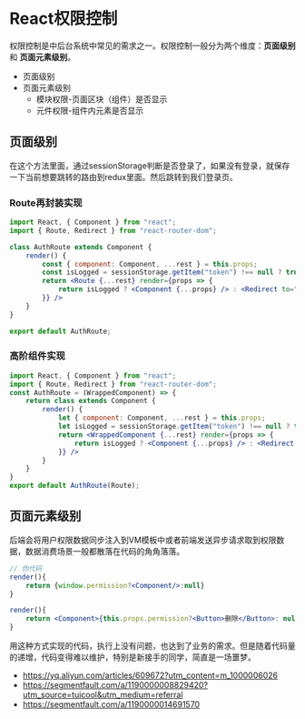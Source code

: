 # React权限控制
权限控制是中后台系统中常见的需求之一。权限控制一般分为两个维度：**页面级别** 和 **页面元素级别**。

- 页面级别
- 页面元素级别
    - 模块权限-页面区块（组件）是否显示
    - 元件权限-组件内元素是否显示

## 页面级别
在这个方法里面，通过sessionStorage判断是否登录了，如果没有登录，就保存一下当前想要跳转的路由到redux里面。然后跳转到我们登录页。

### Route再封装实现
```jsx
import React, { Component } from "react";
import { Route, Redirect } from "react-router-dom";

class AuthRoute extends Component {
    render() {
        const { component: Component, ...rest } = this.props;
        const isLogged = sessionStorage.getItem("token") !== null ? true : false;
        return <Route {...rest} render={props => {
            return isLogged ? <Component {...props} /> : <Redirect to="/" />;
        }} />
    }
}

export default AuthRoute;
```
### 高阶组件实现
```jsx
import React, { Component } from "react";
import { Route, Redirect } from "react-router-dom";
const AuthRoute = (WrappedComponent) => {
    return class extends Component {
        render() {
            let { component: Component, ...rest } = this.props;
            let isLogged = sessionStorage.getItem("token") !== null ? true : false;
            return <WrappedComponent {...rest} render={props => {
                return isLogged ? <Component {...props} /> : <Redirect to="/" />;
            }} />
        }
    }
}
export default AuthRoute(Route);
```


## 页面元素级别
后端会将用户权限数据同步注入到VM模板中或者前端发送异步请求取到权限数据，数据消费场景一般都散落在代码的角角落落。
```jsx
// 伪代码
render(){
    return {window.permission?<Component/>:null}
}

render(){
    return <Component>{this.props.permission?<Button>删除</Button>: null}</Component>
}
```
用这种方式实现的代码，执行上没有问题，也达到了业务的需求。但是随着代码量的递增，代码变得难以维护，特别是新接手的同学，简直是一场噩梦。



- https://yq.aliyun.com/articles/609672?utm_content=m_1000006026
- https://segmentfault.com/a/1190000008829420?utm_source=tuicool&utm_medium=referral
- https://segmentfault.com/a/1190000014691570
